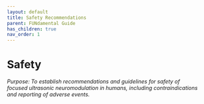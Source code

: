 ```yaml
---
layout: default
title: Safety Recommendations
parent: FUNdamental Guide
has_children: true
nav_order: 1
---
```


# Safety
*Purpose: To establish recommendations and guidelines for safety of focused ultrasonic neuromodulation in humans, including contraindications and reporting of adverse events.*
